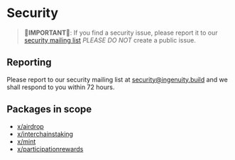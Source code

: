 # Security

> **🚨IMPORTANT🚨**: If you find a security issue, please report it to our [security mailing list](mailto:security@ingenuity.build) *PLEASE DO NOT* create a public issue.

## Reporting
Please report to our security mailing list at [security@ingenuity.build](mailto:security@ingenuity.build) and we shall respond to you within 72 hours.

## Packages in scope
* [x/airdrop](/x/airdrop)
* [x/interchainstaking](/x/interchainstaking)
* [x/mint](/x/mint)
* [x/participationrewards](/x/participationrewards)
